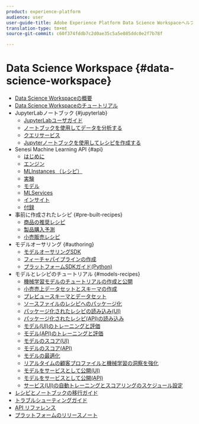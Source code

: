 ```yaml
---
product: experience-platform
audience: user
user-guide-title: Adobe Experience Platform Data Science Workspaceヘルプ
translation-type: tm+mt
source-git-commit: c60f374fddb7c2d0ae35c5a5e085ddc0e2f7b78f

---
```



# Data Science Workspace {#data-science-workspace}

* [Data Science Workspaceの概要](home.md)
* [Data Science Workspaceのチュートリアル](walkthrough.md)
* JupyterLabノートブック {#jupyterlab}
   * [JupyterLabユーザガイド](jupyterlab/overview.md)
   * [ノートブックを使用してデータを分析する](jupyterlab/analyze-your-data.md)
   * [クエリサービス](jupyterlab/query-service.md)
   * [Jupyterノートブックを使用してレシピを作成する](jupyterlab/create-a-recipe.md)
* Senesi Machine Learning API {#api}
   * [はじめに](api/getting-started.md)
   * [エンジン](api/engines.md)
   * [MLInstances （レシピ）](api/mlinstances.md)
   * [実験](api/experiments.md)
   * [モデル](api/models.md)
   * [MLServices](api/mlservices.md)
   * [インサイト](api/insights.md)
   * [付録](api/appendix.md)
* 事前に作成されたレシピ {#pre-built-recipes}
   * [商品の推奨レシピ](pre-built-recipes/product-recommendations.md)
   * [製品購入予測](pre-built-recipes/product-purchase-prediction.md)
   * [小売販売レシピ](pre-built-recipes/retail-sales.md)
* モデルオーサリング {#authoring}
   * [モデルオーサリングSDK](authoring/sdk.md)
   * [フィーチャパイプラインの作成](authoring/feature-pipeline.md)
   * [プラットフォームSDKガイド(Python)](authoring/platform-sdk.md)
* モデルとレシピのチュートリアル {#models-recipes}
   * [機械学習モデルのチュートリアルの作成と公開](models-recipes/create-publish-model.md)
   * [小売売上データセットとスキーマの作成](models-recipes/create-retails-sales-dataset.md)
   * [プレビュースキーマとデータセット](models-recipes/preview-schema-data.md)
   * [ソースファイルのレシピへのパッケージ化](models-recipes/package-source-files-recipe.md)
   * [パッケージ化されたレシピの読み込み(UI)](models-recipes/import-packaged-recipe-ui.md)
   * [パッケージ化されたレシピ(API)の読み込み](models-recipes/import-packaged-recipe-api.md)
   * [モデル(UI)のトレーニングと評価](models-recipes/train-evaluate-model-ui.md)
   * [モデル(API)のトレーニングと評価](models-recipes/train-evaluate-model-api.md)
   * [モデルのスコア(UI)](models-recipes/score-model-ui.md)
   * [モデルのスコア(API)](models-recipes/score-model-api.md)
   * [モデルの最適化](models-recipes/optimize-model.md)
   * [リアルタイムの顧客プロファイルと機械学習の洞察を強化](models-recipes/enrich-profile.md)
   * [モデルをサービスとして公開(UI)](models-recipes/publish-model-service-ui.md)
   * [モデルをサービスとして公開(API)](models-recipes/publish-model-service-api.md)
   * [サービス(UI)の自動トレーニングとスコアリングのスケジュール設定](models-recipes/schedule-models-ui.md)
* [レシピとノートブックの移行ガイド](recipe-notebook-migration.md)
* [トラブルシューティングガイド](troubleshooting-guide.md)
* [API リファレンス](https://www.adobe.io/apis/experienceplatform/home/api-reference.html#!acpdr/swagger-specs/sensei-ml-api.yaml)
* [プラットフォームのリリースノート](https://www.adobe.com/go/platform-release-notes-en)
